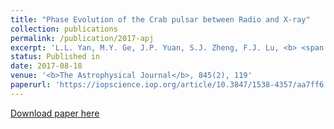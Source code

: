 ```yaml
---
title: "Phase Evolution of the Crab pulsar between Radio and X-ray"
collection: publications
permalink: /publication/2017-apj
excerpt: 'L.L. Yan, M.Y. Ge, J.P. Yuan, S.J. Zheng, F.J. Lu, <b> <span style="color:blue">*Y.L. Tuo*</span> </b> , H. Tong, S. N. Zhang, Y. Lu, J.L. Han, and Y.J. Du'
status: Published in
date: 2017-08-18
venue: '<b>The Astrophysical Journal</b>, 845(2), 119'
paperurl: 'https://iopscience.iop.org/article/10.3847/1538-4357/aa7ff6'
---
```


[Download paper here](https://iopscience.iop.org/article/10.3847/1538-4357/aa7ff6/pdf)
